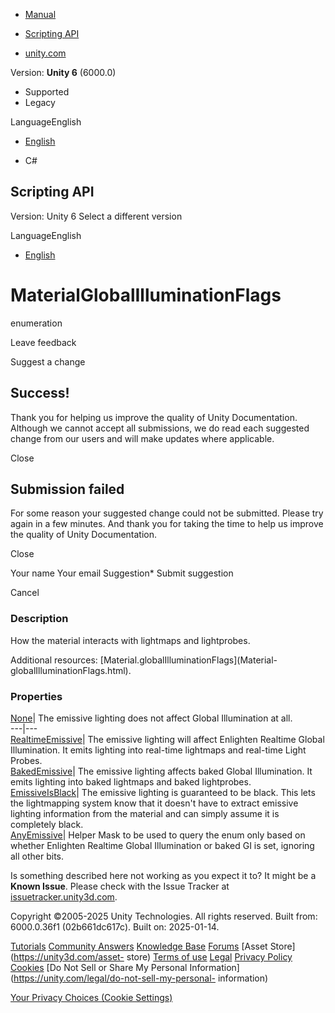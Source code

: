 [ ]()

  * [Manual](../Manual/index.html)
  * [Scripting API](../ScriptReference/index.html)

  * [unity.com](https://unity.com/)

Version: **Unity 6** (6000.0)

  * Supported
  * Legacy

LanguageEnglish

  * [English]()

  * C#

[ ](https://docs.unity3d.com)

## Scripting API

Version: Unity 6 Select a different version

LanguageEnglish

  * [English]()

# MaterialGlobalIlluminationFlags

enumeration

Leave feedback

Suggest a change

## Success!

Thank you for helping us improve the quality of Unity Documentation. Although
we cannot accept all submissions, we do read each suggested change from our
users and will make updates where applicable.

Close

## Submission failed

For some reason your suggested change could not be submitted. Please <a>try
again</a> in a few minutes. And thank you for taking the time to help us
improve the quality of Unity Documentation.

Close

Your name Your email Suggestion* Submit suggestion

Cancel

[ ]()

### Description

How the material interacts with lightmaps and lightprobes.

Additional resources: [Material.globalIlluminationFlags](Material-
globalIlluminationFlags.html).

### Properties

[None](MaterialGlobalIlluminationFlags.None.html)| The emissive lighting does
not affect Global Illumination at all.  
---|---  
[RealtimeEmissive](MaterialGlobalIlluminationFlags.RealtimeEmissive.html)| The
emissive lighting will affect Enlighten Realtime Global Illumination. It emits
lighting into real-time lightmaps and real-time Light Probes.  
[BakedEmissive](MaterialGlobalIlluminationFlags.BakedEmissive.html)| The
emissive lighting affects baked Global Illumination. It emits lighting into
baked lightmaps and baked lightprobes.  
[EmissiveIsBlack](MaterialGlobalIlluminationFlags.EmissiveIsBlack.html)| The
emissive lighting is guaranteed to be black. This lets the lightmapping system
know that it doesn't have to extract emissive lighting information from the
material and can simply assume it is completely black.  
[AnyEmissive](MaterialGlobalIlluminationFlags.AnyEmissive.html)| Helper Mask
to be used to query the enum only based on whether Enlighten Realtime Global
Illumination or baked GI is set, ignoring all other bits.  
  
Is something described here not working as you expect it to? It might be a
**Known Issue**. Please check with the Issue Tracker at
[issuetracker.unity3d.com](https://issuetracker.unity3d.com).

Copyright ©2005-2025 Unity Technologies. All rights reserved. Built from:
6000.0.36f1 (02b661dc617c). Built on: 2025-01-14.

[Tutorials](https://unity3d.com/learn) [Community
Answers](https://answers.unity3d.com) [Knowledge
Base](https://support.unity3d.com/hc/en-us)
[Forums](https://forum.unity3d.com) [Asset Store](https://unity3d.com/asset-
store) [Terms of use](https://docs.unity3d.com/Manual/TermsOfUse.html)
[Legal](https://unity.com/legal) [Privacy
Policy](https://unity.com/legal/privacy-policy)
[Cookies](https://unity.com/legal/cookie-policy) [Do Not Sell or Share My
Personal Information](https://unity.com/legal/do-not-sell-my-personal-
information)

[Your Privacy Choices (Cookie Settings)](javascript:void\(0\);)

